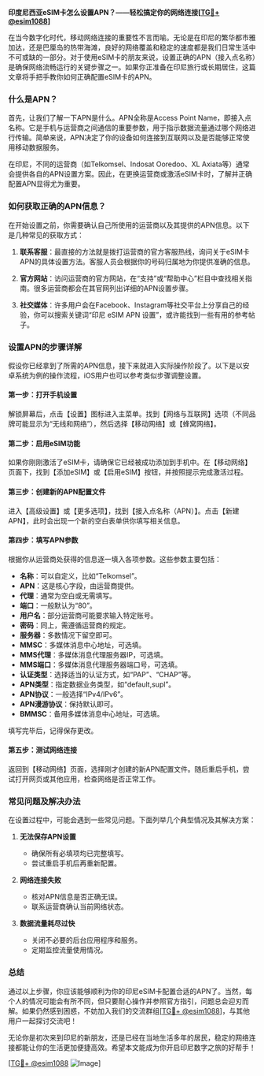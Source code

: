 **印度尼西亚eSIM卡怎么设置APN？——轻松搞定你的网络连接[[TG💪+ @esim1088](https://t.me/s/esim1088)]**

在当今数字化时代，移动网络连接的重要性不言而喻。无论是在印尼的繁华都市雅加达，还是巴厘岛的热带海滩，良好的网络覆盖和稳定的速度都是我们日常生活中不可或缺的一部分。对于使用eSIM卡的朋友来说，设置正确的APN（接入点名称）是确保网络流畅运行的关键步骤之一。如果你正准备在印尼旅行或长期居住，这篇文章将手把手教你如何正确配置eSIM卡的APN。

### 什么是APN？

首先，让我们了解一下APN是什么。APN全称是Access Point Name，即接入点名称。它是手机与运营商之间通信的重要参数，用于指示数据流量通过哪个网络进行传输。简单来说，APN决定了你的设备如何连接到互联网以及是否能够正常使用移动数据服务。

在印尼，不同的运营商（如Telkomsel、Indosat Ooredoo、XL Axiata等）通常会提供各自的APN设置方案。因此，在更换运营商或激活eSIM卡时，了解并正确配置APN显得尤为重要。

### 如何获取正确的APN信息？

在开始设置之前，你需要确认自己所使用的运营商以及其提供的APN信息。以下是几种常见的获取方式：

1. **联系客服**：最直接的方法就是拨打运营商的官方客服热线，询问关于eSIM卡APN的具体设置方法。客服人员会根据你的号码归属地为你提供准确的信息。
   
2. **官方网站**：访问运营商的官方网站，在“支持”或“帮助中心”栏目中查找相关指南。很多运营商都会在其官网列出详细的APN设置步骤。

3. **社交媒体**：许多用户会在Facebook、Instagram等社交平台上分享自己的经验，你可以搜索关键词“印尼 eSIM APN 设置”，或许能找到一些有用的参考帖子。

### 设置APN的步骤详解

假设你已经拿到了所需的APN信息，接下来就进入实际操作阶段了。以下是以安卓系统为例的操作流程，iOS用户也可以参考类似步骤调整设置。

#### 第一步：打开手机设置
解锁屏幕后，点击【设置】图标进入主菜单。找到【网络与互联网】选项（不同品牌可能显示为“无线和网络”），然后选择【移动网络】或【蜂窝网络】。

#### 第二步：启用eSIM功能
如果你刚刚激活了eSIM卡，请确保它已经被成功添加到手机中。在【移动网络】页面下，找到【添加eSIM】或【启用eSIM】按钮，并按照提示完成激活过程。

#### 第三步：创建新的APN配置文件
进入【高级设置】或【更多选项】，找到【接入点名称（APN）】。点击【新建APN】，此时会出现一个新的空白表单供你填写相关信息。

#### 第四步：填写APN参数
根据你从运营商处获得的信息逐一填入各项参数。这些参数主要包括：
- **名称**：可以自定义，比如“Telkomsel”。
- **APN**：这是核心字段，由运营商提供。
- **代理**：通常为空白或无需填写。
- **端口**：一般默认为“80”。
- **用户名**：部分运营商可能要求输入特定账号。
- **密码**：同上，需遵循运营商的规定。
- **服务器**：多数情况下留空即可。
- **MMSC**：多媒体消息中心地址，可选填。
- **MMS代理**：多媒体消息代理服务器IP，可选填。
- **MMS端口**：多媒体消息代理服务器端口号，可选填。
- **认证类型**：选择适当的认证方式，如“PAP”、“CHAP”等。
- **APN类型**：指定数据业务类型，如“default,supl”。
- **APN协议**：一般选择“IPv4/IPv6”。
- **APN漫游协议**：保持默认即可。
- **BMMSC**：备用多媒体消息中心地址，可选填。

填写完毕后，记得保存更改。

#### 第五步：测试网络连接
返回到【移动网络】页面，选择刚才创建的新APN配置文件。随后重启手机，尝试打开网页或其他应用，检查网络是否正常工作。

### 常见问题及解决办法

在设置过程中，可能会遇到一些常见问题。下面列举几个典型情况及其解决方案：

1. **无法保存APN设置**
   - 确保所有必填项均已完整填写。
   - 尝试重启手机后再重新配置。

2. **网络连接失败**
   - 核对APN信息是否正确无误。
   - 联系运营商确认当前网络状态。

3. **数据流量耗尽过快**
   - 关闭不必要的后台应用程序和服务。
   - 定期监控流量使用情况。

### 总结

通过以上步骤，你应该能够顺利为你的印尼eSIM卡配置合适的APN了。当然，每个人的情况可能会有所不同，但只要耐心操作并参照官方指引，问题总会迎刃而解。如果仍然感到困惑，不妨加入我们的交流群组[[TG💪+ @esim1088](https://t.me/s/esim1088)]，与其他用户一起探讨交流吧！

无论你是初次来到印尼的新朋友，还是已经在当地生活多年的居民，稳定的网络连接都能让你的生活更加便捷高效。希望本文能成为你开启印尼数字之旅的好帮手！

[[TG💪+ @esim1088](https://t.me/s/esim1088) ![Image](https://i.postimg.cc/4NQfJmqS/Snipaste-2025-05-13-00-14-12.png)]